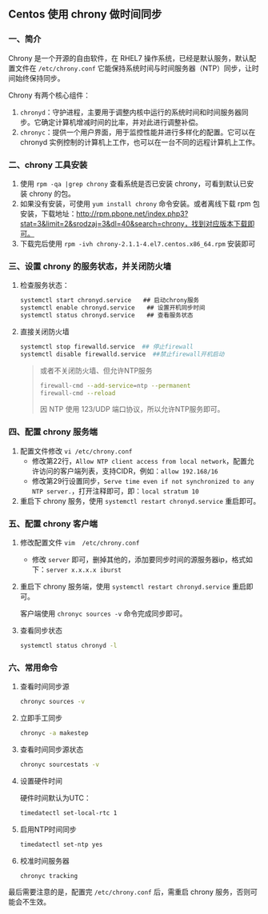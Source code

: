 ## Centos 使用 chrony 做时间同步

### 一、简介

Chrony 是一个开源的自由软件，在 RHEL7 操作系统，已经是默认服务，默认配置文件在 `/etc/chrony.conf` 它能保持系统时间与时间服务器（NTP）同步，让时间始终保持同步。

Chrony 有两个核心组件：

1. `chronyd`：守护进程，主要用于调整内核中运行的系统时间和时间服务器同步。它确定计算机增减时间的比率，并对此进行调整补偿。
2. `chronyc`：提供一个用户界面，用于监控性能并进行多样化的配置。它可以在 chronyd 实例控制的计算机上工作，也可以在一台不同的远程计算机上工作。



### 二、chrony 工具安装

1. 使用 `rpm -qa |grep chrony` 查看系统是否已安装 chrony，可看到默认已安装 chrony 的包。
2. 如果没有安装，可使用 `yum install chrony` 命令安装。或者离线下载 rpm 包安装，下载地址：http://rpm.pbone.net/index.php3?stat=3&limit=2&srodzaj=3&dl=40&search=chrony，找到对应版本下载即可。
3. 下载完后使用 `rpm -ivh chrony-2.1.1-4.el7.centos.x86_64.rpm` 安装即可



### 三、设置 chrony 的服务状态，并关闭防火墙

1. 检查服务状态：

   ```bash
   systemctl start chronyd.service　　## 启动chrony服务
   systemctl enable chronyd.service　　## 设置开机同步时间
   systemctl status chronyd.service　　## 查看服务状态
   ```

2. 直接关闭防火墙

   ```bash
   systemctl stop firewalld.service  ## 停止firewall
   systemctl disable firewalld.service  ##禁止firewall开机启动
   ```

   > 或者不关闭防火墙、但允许NTP服务
   >
   > ```bash
   > firewall-cmd --add-service=ntp --permanent
   > firewall-cmd --reload
   > ```
   >
   >
   > 因 NTP 使用 123/UDP 端口协议，所以允许NTP服务即可。



### 四、配置 chrony 服务端

1. 配置文件修改 `vi /etc/chrony.conf`
   * 修改第22行，`Allow NTP client access from local network`，配置允许访问的客户端列表，支持CIDR，例如：`allow 192.168/16`
   * 修改第29行设置同步，`Serve time even if not synchronized to any NTP server.`，打开注释即可，即：`local stratum 10`
2. 重启下 chrony 服务，使用 `systemctl restart chronyd.service` 重启即可。



### 五、配置 chrony 客户端

1. 修改配置文件 `vim  /etc/chrony.conf`

   * 修改 `server` 即可，删掉其他的，添加要同步时间的源服务器ip，格式如下：`server x.x.x.x iburst`

2. 重启下 chrony 服务端，使用 `systemctl restart chronyd.service` 重启即可。

   客户端使用 `chronyc sources -v` 命令完成同步即可。

3. 查看同步状态

   ```bash
   systemctl status chronyd -l
   ```



### 六、常用命令

1. 查看时间同步源

   ```bash
   chronyc sources -v
   ```

   

2. 立即手工同步

   ```bash
   chronyc -a makestep
   ```

3. 查看时间同步源状态

   ```bash
   chronyc sourcestats -v
   ```

   

4. 设置硬件时间

   硬件时间默认为UTC：

   ```bash
   timedatectl set-local-rtc 1
   ```

   

5. 启用NTP时间同步

   ```bash
   timedatectl set-ntp yes
   ```

6. 校准时间服务器

   ```bash
   chronyc tracking
   ```

最后需要注意的是，配置完 `/etc/chrony.conf` 后，需重启 chrony 服务，否则可能会不生效。